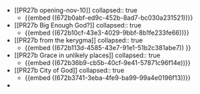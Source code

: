 - [[PR27b opening-nov-10]]
  collapsed:: true
	- {{embed ((672b0abf-ed9c-452b-8ad7-bc030a231521))}}
- [[PR27b Big Enough God?]]
  collapsed:: true
	- {{embed ((672b10cf-43e3-4029-9bbf-8b1fe233fe66))}}
- [[PR27b from the kerygma]]
  collapsed:: true
	- {{embed ((672b113d-4585-43e7-91e1-51b2c381abe7)) }}
- [[PR27b Grace in unlikely places]]
  collapsed:: true
	- {{embed ((672b36b9-cb5b-40cf-9e41-57871c96f14e))}}
- [[PR27b City of God]]
  collapsed:: true
	- {{embed ((672b3741-3eba-4fe9-ba99-99a4e0196f13))}}
-